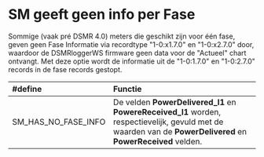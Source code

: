 # SM geeft geen info per Fase

Sommige \(vaak pré DSMR 4.0\) meters die geschikt zijn voor één fase, geven geen Fase Informatie via recordtype "1-0:x1.7.0" en "1-0:x2.7.0" door, waardoor de DSMRloggerWS firmware geen data voor de "Actueel" chart ontvangt. Met deze optie wordt de informatie uit de "1-0:1.7.0" en "1-0:2.7.0" records in de fase records gestopt.

| \#define | Functie |
| :--- | :--- |
| SM\_HAS\_NO\_FASE\_INFO |  De velden **PowerDelivered\_l1** en **PowereReceived\_l1** worden, respectievelijk, gevuld met de waarden van de **PowerDelivered** en **PowerReceived** velden. |

